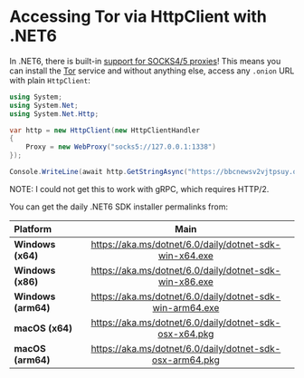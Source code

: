 # Accessing Tor via HttpClient with .NET6

In .NET6, there is built-in [support for SOCKS4/5 proxies](https://github.com/dotnet/runtime/pull/48883)! This means you can install the [Tor](https://dist.torproject.org/torbrowser/) service and without anything else, access any `.onion` URL with plain `HttpClient`:

```csharp
using System;
using System.Net;
using System.Net.Http;

var http = new HttpClient(new HttpClientHandler
{
    Proxy = new WebProxy("socks5://127.0.0.1:1338")
});

Console.WriteLine(await http.GetStringAsync("https://bbcnewsv2vjtpsuy.onion"));
```

NOTE: I could not get this to work with gRPC, which requires HTTP/2.

You can get the daily .NET6 SDK installer permalinks from:

| Platform | Main |
| :--- | :---: |
| **Windows \(x64\)** | https://aka.ms/dotnet/6.0/daily/dotnet-sdk-win-x64.exe |
| **Windows \(x86\)** | https://aka.ms/dotnet/6.0/daily/dotnet-sdk-win-x86.exe |
| **Windows \(arm64\)** | https://aka.ms/dotnet/6.0/daily/dotnet-sdk-win-arm64.exe |
| **macOS \(x64\)** | https://aka.ms/dotnet/6.0/daily/dotnet-sdk-osx-x64.pkg |
| **macOS \(arm64\)** | https://aka.ms/dotnet/6.0/daily/dotnet-sdk-osx-arm64.pkg |
